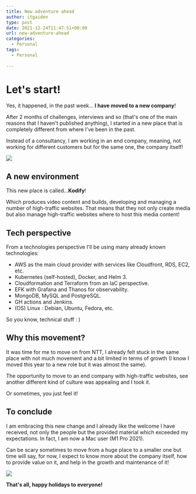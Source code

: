 ```yaml
---
title: New adventure ahead
author: itgaiden
type: post
date: 2021-12-24T11:47:51+00:00
url: new-adventure-ahead
categories:
  - Personal
tags:
  - Personal
  
---
```


# Let's start!

Yes, it happened, in the past week... **I have moved to a new company**!

After 2 months of challenges, interviews and so (that's one of the main reasons that I haven't published anything),  I started in a new place that is completely different from where I've been in the past.

Instead of a consultancy, I am working in an end company, meaning, not working for different customers but for the same one, the company itself!

![](https://media4.giphy.com/media/Jev4iU72S9RYc/giphy.gif?cid=ecf05e47uf0e5lix1y04hxn8tgjomoaakgar23d71dzom4l6&rid=giphy.gif&ct=g)


## A new environment

This new place is called...**Kodify**! 

Which produces video content and builds, developing and managing a number of high-traffic websites. That means that they not only create media but also manage high-traffic websites where to host this media content!

## Tech perspective

From a technologies perspective I'll be using many already known technologies:

- AWS as the main cloud provider with services like Cloudfront, RDS, EC2, etc.
- Kubernetes (self-hosted), Docker, and Helm 3.
- Cloudformation and Terraform from an IaC perspective.
- EFK with Grafana and Thanos for observability.
- MongoDB, MySQL and PostgreSQL.
- GH actions and Jenkins.
- (OS) Linux : Debian, Ubuntu, Fedora, etc.

So you know, technical stuff : )



## Why this movement?

It was time for me to move on from NTT, I already felt stuck in the same place with not much movement and a bit limited in terms of growth (I know I moved this year to a new role but it was almost the same). 

The opportunity to move to an end company with high-traffic websites, see another different kind of culture was appealing and I took it.

Or sometimes, you just feel it!

## To conclude
 
 I am embracing this new change and I already like the welcome I have received, not only the people but the provided material which exceeded my expectations. In fact, I am now a Mac user (M1 Pro 2021).
 
 Can be scary sometimes to move from a huge place to a smaller one but time will say, for now, I expect to know more about the company itself, how to provide value on it, and help in the growth and maintenance of it!

![](https://media3.giphy.com/media/G33SFIYw5zaM0/giphy.gif?cid=ecf05e47jjh5eib9lai7hpjuerr6nly845fuuxjcmo4dkozn&rid=giphy.gif&ct=g)

**That's all, happy holidays to everyone!**


